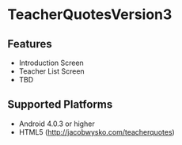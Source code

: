# TeacherQuotesVersion3

## Features
- Introduction Screen
- Teacher List Screen
- TBD

## Supported Platforms
- Android 4.0.3 or higher
- HTML5 (http://jacobwysko.com/teacherquotes)
